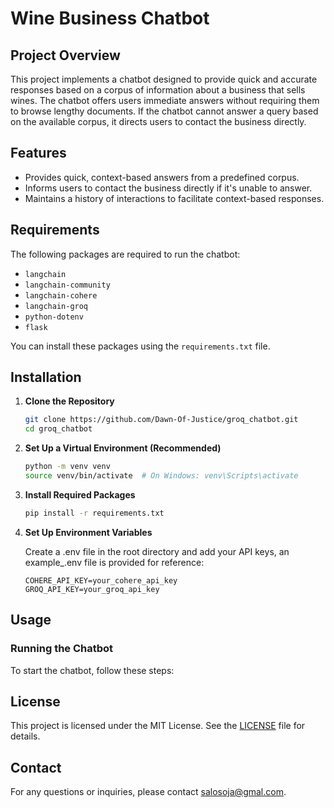 # Wine Business Chatbot

## Project Overview

This project implements a chatbot designed to provide quick and accurate responses based on a corpus of information about a business that sells wines. The chatbot offers users immediate answers without requiring them to browse lengthy documents. If the chatbot cannot answer a query based on the available corpus, it directs users to contact the business directly.

## Features

- Provides quick, context-based answers from a predefined corpus.
- Informs users to contact the business directly if it's unable to answer.
- Maintains a history of interactions to facilitate context-based responses.

## Requirements

The following packages are required to run the chatbot:

- `langchain`
- `langchain-community`
- `langchain-cohere`
- `langchain-groq`
- `python-dotenv`
- `flask`

You can install these packages using the `requirements.txt` file.

## Installation

1. **Clone the Repository**

   ```bash
   git clone https://github.com/Dawn-Of-Justice/groq_chatbot.git
   cd groq_chatbot
   ```

2. **Set Up a Virtual Environment (Recommended)**

    ```bash
    python -m venv venv
    source venv/bin/activate  # On Windows: venv\Scripts\activate
    ```

3. **Install Required Packages**

    ```bash
    pip install -r requirements.txt
    ```

4. **Set Up Environment Variables**

    Create a .env file in the root directory and add your API keys, an example_.env file is provided for reference:

    ```env
    COHERE_API_KEY=your_cohere_api_key
    GROQ_API_KEY=your_groq_api_key
    ```

## Usage

### Running the Chatbot

To start the chatbot, follow these steps:

## License

This project is licensed under the MIT License. See the [LICENSE](LICENSE) file for details.

## Contact

For any questions or inquiries, please contact salosoja@gmal.com.
